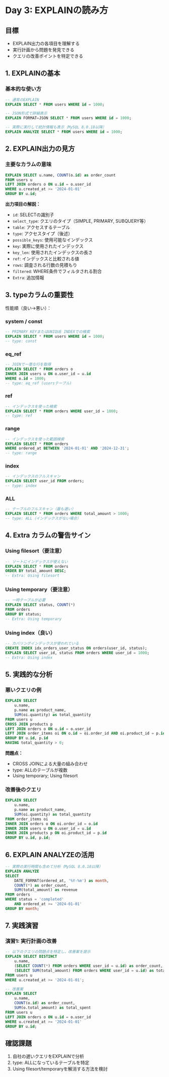 # Day 3: EXPLAINの読み方

## 目標
- EXPLAIN出力の各項目を理解する
- 実行計画から問題を発見できる
- クエリの改善ポイントを特定できる

## 1. EXPLAINの基本

### 基本的な使い方
```sql
-- 通常のEXPLAIN
EXPLAIN SELECT * FROM users WHERE id = 1000;

-- JSON形式で詳細表示
EXPLAIN FORMAT=JSON SELECT * FROM users WHERE id = 1000;

-- 実際に実行して統計情報も表示（MySQL 8.0.18以降）
EXPLAIN ANALYZE SELECT * FROM users WHERE id = 1000;
```

## 2. EXPLAIN出力の見方

### 主要なカラムの意味
```sql
EXPLAIN SELECT u.name, COUNT(o.id) as order_count
FROM users u
LEFT JOIN orders o ON u.id = o.user_id
WHERE u.created_at >= '2024-01-01'
GROUP BY u.id;
```

**出力項目の解説：**
- `id`: SELECTの識別子
- `select_type`: クエリのタイプ（SIMPLE, PRIMARY, SUBQUERY等）
- `table`: アクセスするテーブル
- `type`: アクセスタイプ（後述）
- `possible_keys`: 使用可能なインデックス
- `key`: 実際に使用されたインデックス
- `key_len`: 使用されたインデックスの長さ
- `ref`: インデックスと比較される値
- `rows`: 調査される行数の見積もり
- `filtered`: WHERE条件でフィルタされる割合
- `Extra`: 追加情報

## 3. typeカラムの重要性

性能順（良い→悪い）：

### system / const
```sql
-- PRIMARY KEYまたはUNIQUE INDEXでの検索
EXPLAIN SELECT * FROM users WHERE id = 1000;
-- type: const
```

### eq_ref
```sql
-- JOINで一意な行を取得
EXPLAIN SELECT * FROM orders o
INNER JOIN users u ON o.user_id = u.id
WHERE o.id = 1000;
-- type: eq_ref (usersテーブル)
```

### ref
```sql
-- インデックスを使った検索
EXPLAIN SELECT * FROM orders WHERE user_id = 1000;
-- type: ref
```

### range
```sql
-- インデックスを使った範囲検索
EXPLAIN SELECT * FROM orders
WHERE ordered_at BETWEEN '2024-01-01' AND '2024-12-31';
-- type: range
```

### index
```sql
-- インデックスのフルスキャン
EXPLAIN SELECT user_id FROM orders;
-- type: index
```

### ALL
```sql
-- テーブルのフルスキャン（最も遅い）
EXPLAIN SELECT * FROM orders WHERE total_amount > 1000;
-- type: ALL（インデックスがない場合）
```

## 4. Extra カラムの警告サイン

### Using filesort（要注意）
```sql
-- ソートにインデックスが使えない
EXPLAIN SELECT * FROM orders
ORDER BY total_amount DESC;
-- Extra: Using filesort
```

### Using temporary（要注意）
```sql
-- 一時テーブルが必要
EXPLAIN SELECT status, COUNT(*)
FROM orders
GROUP BY status;
-- Extra: Using temporary
```

### Using index（良い）
```sql
-- カバリングインデックスが使われている
CREATE INDEX idx_orders_user_status ON orders(user_id, status);
EXPLAIN SELECT user_id, status FROM orders WHERE user_id = 1000;
-- Extra: Using index
```

## 5. 実践的な分析

### 悪いクエリの例
```sql
EXPLAIN SELECT
    u.name,
    p.name as product_name,
    SUM(oi.quantity) as total_quantity
FROM users u
CROSS JOIN products p
LEFT JOIN orders o ON u.id = o.user_id
LEFT JOIN order_items oi ON o.id = oi.order_id AND oi.product_id = p.id
GROUP BY u.id, p.id
HAVING total_quantity > 0;
```

**問題点：**
- CROSS JOINによる大量の組み合わせ
- type: ALLのテーブルが複数
- Using temporary; Using filesort

### 改善後のクエリ
```sql
EXPLAIN SELECT
    u.name,
    p.name as product_name,
    SUM(oi.quantity) as total_quantity
FROM order_items oi
INNER JOIN orders o ON oi.order_id = o.id
INNER JOIN users u ON o.user_id = u.id
INNER JOIN products p ON oi.product_id = p.id
GROUP BY u.id, p.id;
```

## 6. EXPLAIN ANALYZEの活用

```sql
-- 実際の実行時間も含めて分析（MySQL 8.0.18以降）
EXPLAIN ANALYZE
SELECT
    DATE_FORMAT(ordered_at, '%Y-%m') as month,
    COUNT(*) as order_count,
    SUM(total_amount) as revenue
FROM orders
WHERE status = 'completed'
    AND ordered_at >= '2024-01-01'
GROUP BY month;
```

## 7. 実践演習

### 演習1: 実行計画の改善
```sql
-- 以下のクエリの問題点を特定し、改善案を提示
EXPLAIN SELECT DISTINCT
    u.name,
    (SELECT COUNT(*) FROM orders WHERE user_id = u.id) as order_count,
    (SELECT SUM(total_amount) FROM orders WHERE user_id = u.id) as total_spent
FROM users u
WHERE u.created_at >= '2024-01-01';

-- 改善案
EXPLAIN SELECT
    u.name,
    COUNT(o.id) as order_count,
    SUM(o.total_amount) as total_spent
FROM users u
LEFT JOIN orders o ON u.id = o.user_id
WHERE u.created_at >= '2024-01-01'
GROUP BY u.id;
```

## 確認課題
1. 自社の遅いクエリをEXPLAINで分析
2. type: ALLになっているテーブルを特定
3. Using filesort/temporaryを解消する方法を検討